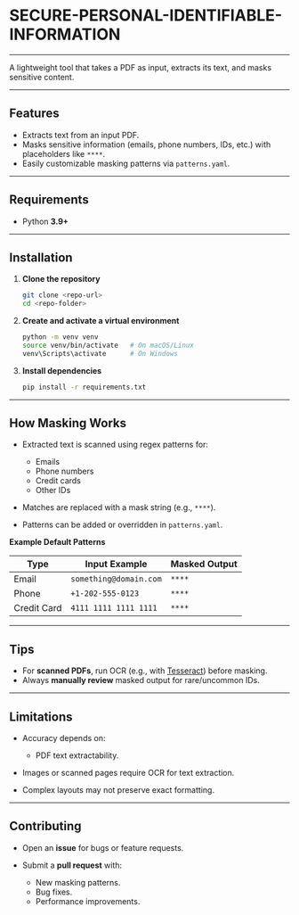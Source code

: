 # SECURE-PERSONAL-IDENTIFIABLE-INFORMATION


---

A lightweight tool that takes a PDF as input, extracts its text, and masks sensitive content.

---

## Features
- Extracts text from an input PDF.
- Masks sensitive information (emails, phone numbers, IDs, etc.) with placeholders like `****`.
- Easily customizable masking patterns via `patterns.yaml`.

---

## Requirements
- Python **3.9+**

---

## Installation
1. **Clone the repository**
   ```bash
   git clone <repo-url>
   cd <repo-folder>


2. **Create and activate a virtual environment**

   ```bash
   python -m venv venv
   source venv/bin/activate   # On macOS/Linux
   venv\Scripts\activate      # On Windows
   ```
3. **Install dependencies**

   ```bash
   pip install -r requirements.txt
   ```

---

## How Masking Works

* Extracted text is scanned using regex patterns for:

  * Emails
  * Phone numbers
  * Credit cards
  * Other IDs
* Matches are replaced with a mask string (e.g., `****`).
* Patterns can be added or overridden in `patterns.yaml`.

**Example Default Patterns**

| Type        | Input Example          | Masked Output |
| ----------- | ---------------------- | ------------- |
| Email       | `something@domain.com` | `****`        |
| Phone       | `+1-202-555-0123`      | `****`        |
| Credit Card | `4111 1111 1111 1111`  | `****`        |

---

## Tips

* For **scanned PDFs**, run OCR (e.g., with [Tesseract](https://github.com/tesseract-ocr/tesseract)) before masking.
* Always **manually review** masked output for rare/uncommon IDs.

---

## Limitations

* Accuracy depends on:

  * PDF text extractability.

* Images or scanned pages require OCR for text extraction.
* Complex layouts may not preserve exact formatting.

---

## Contributing

* Open an **issue** for bugs or feature requests.
* Submit a **pull request** with:

  * New masking patterns.
  * Bug fixes.
  * Performance improvements.


